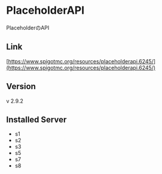 # PlaceholderAPI
PlaceholderのAPI

## Link
[https://www.spigotmc.org/resources/placeholderapi.6245/](https://www.spigotmc.org/resources/placeholderapi.6245/)

## Version
v 2.9.2

## Installed Server
- s1
- s2
- s3
- s5
- s7
- s8
